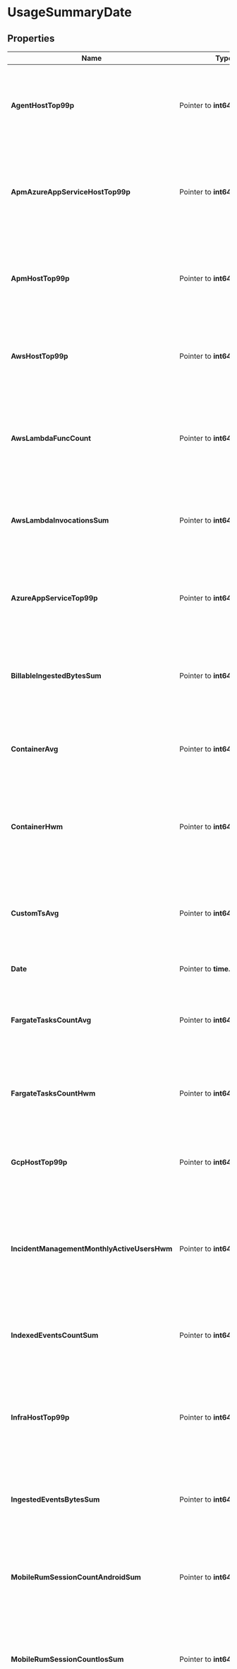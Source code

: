 # UsageSummaryDate

## Properties

Name | Type | Description | Notes
------------ | ------------- | ------------- | -------------
**AgentHostTop99p** | Pointer to **int64** | Shows the 99th percentile of all agent hosts over all hours in the current date for all organizations. | [optional] 
**ApmAzureAppServiceHostTop99p** | Pointer to **int64** | Shows the 99th percentile of all Azure app services using APM over all hours in the current date all organizations. | [optional] 
**ApmHostTop99p** | Pointer to **int64** | Shows the 99th percentile of all distinct APM hosts over all hours in the current date for all organizations. | [optional] 
**AwsHostTop99p** | Pointer to **int64** | Shows the 99th percentile of all AWS hosts over all hours in the current date for all organizations. | [optional] 
**AwsLambdaFuncCount** | Pointer to **int64** | Shows the average of the number of functions that executed 1 or more times each hour in the current date for all organizations. | [optional] 
**AwsLambdaInvocationsSum** | Pointer to **int64** | Shows the sum of all AWS Lambda invocations over all hours in the current date for all organizations. | [optional] 
**AzureAppServiceTop99p** | Pointer to **int64** | Shows the 99th percentile of all Azure app services over all hours in the current date for all organizations. | [optional] 
**BillableIngestedBytesSum** | Pointer to **int64** | Shows the sum of all log bytes ingested over all hours in the current date for all organizations. | [optional] 
**ContainerAvg** | Pointer to **int64** | Shows the average of all distinct containers over all hours in the current date for all organizations. | [optional] 
**ContainerHwm** | Pointer to **int64** | Shows the high-water mark of all distinct containers over all hours in the current date for all organizations. | [optional] 
**CustomTsAvg** | Pointer to **int64** | Shows the average number of distinct custom metrics over all hours in the current date for all organizations. | [optional] 
**Date** | Pointer to **time.Time** | The date for the usage. | [optional] 
**FargateTasksCountAvg** | Pointer to **int64** | Shows the high-watermark of all Fargate tasks over all hours in the current date for all organizations. | [optional] 
**FargateTasksCountHwm** | Pointer to **int64** | Shows the average of all Fargate tasks over all hours in the current date for all organizations. | [optional] 
**GcpHostTop99p** | Pointer to **int64** | Shows the 99th percentile of all GCP hosts over all hours in the current date for all organizations. | [optional] 
**IncidentManagementMonthlyActiveUsersHwm** | Pointer to **int64** | Shows the high-water mark of incident management monthly active users over all hours in the current date for all organizations. | [optional] 
**IndexedEventsCountSum** | Pointer to **int64** | Shows the sum of all log events indexed over all hours in the current date for all organizations. | [optional] 
**InfraHostTop99p** | Pointer to **int64** | Shows the 99th percentile of all distinct infrastructure hosts over all hours in the current date for all organizations. | [optional] 
**IngestedEventsBytesSum** | Pointer to **int64** | Shows the sum of all log bytes ingested over all hours in the current date for all organizations. | [optional] 
**MobileRumSessionCountAndroidSum** | Pointer to **int64** | Shows the sum of all mobile RUM Sessions on Android over all hours in the current date for all organizations. | [optional] 
**MobileRumSessionCountIosSum** | Pointer to **int64** | Shows the sum of all mobile RUM Sessions on iOS over all hours in the current date for all organizations. | [optional] 
**MobileRumSessionCountSum** | Pointer to **int64** | Shows the sum of all mobile RUM Sessions over all hours in the current date for all organizations | [optional] 
**NetflowIndexedEventsCountSum** | Pointer to **int64** | Shows the sum of all Network flows indexed over all hours in the current date for all organizations. | [optional] 
**NpmHostTop99p** | Pointer to **int64** | Shows the 99th percentile of all distinct Networks hosts over all hours in the current date for all organizations. | [optional] 
**Orgs** | Pointer to [**[]UsageSummaryDateOrg**](UsageSummaryDateOrg.md) | Organizations associated with a user. | [optional] 
**ProfilingHostTop99p** | Pointer to **int64** | Shows the 99th percentile of all profiled hosts over all hours in the current date for all organizations. | [optional] 
**RumSessionCountSum** | Pointer to **int64** | Shows the sum of all browser RUM Sessions over all hours in the current date for all organizations | [optional] 
**RumTotalSessionCountSum** | Pointer to **int64** | Shows the sum of RUM Sessions (browser and mobile) over all hours in the current date for all organizations. | [optional] 
**SyntheticsBrowserCheckCallsCountSum** | Pointer to **int64** | Shows the sum of all Synthetic browser tests over all hours in the current date for all organizations. | [optional] 
**SyntheticsCheckCallsCountSum** | Pointer to **int64** | Shows the sum of all Synthetic API tests over all hours in the current date for all organizations. | [optional] 
**TraceSearchIndexedEventsCountSum** | Pointer to **int64** | Shows the sum of all Indexed Spans indexed over all hours in the current date for all organizations. | [optional] 
**TwolIngestedEventsBytesSum** | Pointer to **int64** | Shows the sum of all tracing without limits bytes ingested over all hours in the current date for all organizations. | [optional] 

## Methods

### NewUsageSummaryDate

`func NewUsageSummaryDate() *UsageSummaryDate`

NewUsageSummaryDate instantiates a new UsageSummaryDate object
This constructor will assign default values to properties that have it defined,
and makes sure properties required by API are set, but the set of arguments
will change when the set of required properties is changed

### NewUsageSummaryDateWithDefaults

`func NewUsageSummaryDateWithDefaults() *UsageSummaryDate`

NewUsageSummaryDateWithDefaults instantiates a new UsageSummaryDate object
This constructor will only assign default values to properties that have it defined,
but it doesn't guarantee that properties required by API are set

### GetAgentHostTop99p

`func (o *UsageSummaryDate) GetAgentHostTop99p() int64`

GetAgentHostTop99p returns the AgentHostTop99p field if non-nil, zero value otherwise.

### GetAgentHostTop99pOk

`func (o *UsageSummaryDate) GetAgentHostTop99pOk() (*int64, bool)`

GetAgentHostTop99pOk returns a tuple with the AgentHostTop99p field if it's non-nil, zero value otherwise
and a boolean to check if the value has been set.

### SetAgentHostTop99p

`func (o *UsageSummaryDate) SetAgentHostTop99p(v int64)`

SetAgentHostTop99p sets AgentHostTop99p field to given value.

### HasAgentHostTop99p

`func (o *UsageSummaryDate) HasAgentHostTop99p() bool`

HasAgentHostTop99p returns a boolean if a field has been set.

### GetApmAzureAppServiceHostTop99p

`func (o *UsageSummaryDate) GetApmAzureAppServiceHostTop99p() int64`

GetApmAzureAppServiceHostTop99p returns the ApmAzureAppServiceHostTop99p field if non-nil, zero value otherwise.

### GetApmAzureAppServiceHostTop99pOk

`func (o *UsageSummaryDate) GetApmAzureAppServiceHostTop99pOk() (*int64, bool)`

GetApmAzureAppServiceHostTop99pOk returns a tuple with the ApmAzureAppServiceHostTop99p field if it's non-nil, zero value otherwise
and a boolean to check if the value has been set.

### SetApmAzureAppServiceHostTop99p

`func (o *UsageSummaryDate) SetApmAzureAppServiceHostTop99p(v int64)`

SetApmAzureAppServiceHostTop99p sets ApmAzureAppServiceHostTop99p field to given value.

### HasApmAzureAppServiceHostTop99p

`func (o *UsageSummaryDate) HasApmAzureAppServiceHostTop99p() bool`

HasApmAzureAppServiceHostTop99p returns a boolean if a field has been set.

### GetApmHostTop99p

`func (o *UsageSummaryDate) GetApmHostTop99p() int64`

GetApmHostTop99p returns the ApmHostTop99p field if non-nil, zero value otherwise.

### GetApmHostTop99pOk

`func (o *UsageSummaryDate) GetApmHostTop99pOk() (*int64, bool)`

GetApmHostTop99pOk returns a tuple with the ApmHostTop99p field if it's non-nil, zero value otherwise
and a boolean to check if the value has been set.

### SetApmHostTop99p

`func (o *UsageSummaryDate) SetApmHostTop99p(v int64)`

SetApmHostTop99p sets ApmHostTop99p field to given value.

### HasApmHostTop99p

`func (o *UsageSummaryDate) HasApmHostTop99p() bool`

HasApmHostTop99p returns a boolean if a field has been set.

### GetAwsHostTop99p

`func (o *UsageSummaryDate) GetAwsHostTop99p() int64`

GetAwsHostTop99p returns the AwsHostTop99p field if non-nil, zero value otherwise.

### GetAwsHostTop99pOk

`func (o *UsageSummaryDate) GetAwsHostTop99pOk() (*int64, bool)`

GetAwsHostTop99pOk returns a tuple with the AwsHostTop99p field if it's non-nil, zero value otherwise
and a boolean to check if the value has been set.

### SetAwsHostTop99p

`func (o *UsageSummaryDate) SetAwsHostTop99p(v int64)`

SetAwsHostTop99p sets AwsHostTop99p field to given value.

### HasAwsHostTop99p

`func (o *UsageSummaryDate) HasAwsHostTop99p() bool`

HasAwsHostTop99p returns a boolean if a field has been set.

### GetAwsLambdaFuncCount

`func (o *UsageSummaryDate) GetAwsLambdaFuncCount() int64`

GetAwsLambdaFuncCount returns the AwsLambdaFuncCount field if non-nil, zero value otherwise.

### GetAwsLambdaFuncCountOk

`func (o *UsageSummaryDate) GetAwsLambdaFuncCountOk() (*int64, bool)`

GetAwsLambdaFuncCountOk returns a tuple with the AwsLambdaFuncCount field if it's non-nil, zero value otherwise
and a boolean to check if the value has been set.

### SetAwsLambdaFuncCount

`func (o *UsageSummaryDate) SetAwsLambdaFuncCount(v int64)`

SetAwsLambdaFuncCount sets AwsLambdaFuncCount field to given value.

### HasAwsLambdaFuncCount

`func (o *UsageSummaryDate) HasAwsLambdaFuncCount() bool`

HasAwsLambdaFuncCount returns a boolean if a field has been set.

### GetAwsLambdaInvocationsSum

`func (o *UsageSummaryDate) GetAwsLambdaInvocationsSum() int64`

GetAwsLambdaInvocationsSum returns the AwsLambdaInvocationsSum field if non-nil, zero value otherwise.

### GetAwsLambdaInvocationsSumOk

`func (o *UsageSummaryDate) GetAwsLambdaInvocationsSumOk() (*int64, bool)`

GetAwsLambdaInvocationsSumOk returns a tuple with the AwsLambdaInvocationsSum field if it's non-nil, zero value otherwise
and a boolean to check if the value has been set.

### SetAwsLambdaInvocationsSum

`func (o *UsageSummaryDate) SetAwsLambdaInvocationsSum(v int64)`

SetAwsLambdaInvocationsSum sets AwsLambdaInvocationsSum field to given value.

### HasAwsLambdaInvocationsSum

`func (o *UsageSummaryDate) HasAwsLambdaInvocationsSum() bool`

HasAwsLambdaInvocationsSum returns a boolean if a field has been set.

### GetAzureAppServiceTop99p

`func (o *UsageSummaryDate) GetAzureAppServiceTop99p() int64`

GetAzureAppServiceTop99p returns the AzureAppServiceTop99p field if non-nil, zero value otherwise.

### GetAzureAppServiceTop99pOk

`func (o *UsageSummaryDate) GetAzureAppServiceTop99pOk() (*int64, bool)`

GetAzureAppServiceTop99pOk returns a tuple with the AzureAppServiceTop99p field if it's non-nil, zero value otherwise
and a boolean to check if the value has been set.

### SetAzureAppServiceTop99p

`func (o *UsageSummaryDate) SetAzureAppServiceTop99p(v int64)`

SetAzureAppServiceTop99p sets AzureAppServiceTop99p field to given value.

### HasAzureAppServiceTop99p

`func (o *UsageSummaryDate) HasAzureAppServiceTop99p() bool`

HasAzureAppServiceTop99p returns a boolean if a field has been set.

### GetBillableIngestedBytesSum

`func (o *UsageSummaryDate) GetBillableIngestedBytesSum() int64`

GetBillableIngestedBytesSum returns the BillableIngestedBytesSum field if non-nil, zero value otherwise.

### GetBillableIngestedBytesSumOk

`func (o *UsageSummaryDate) GetBillableIngestedBytesSumOk() (*int64, bool)`

GetBillableIngestedBytesSumOk returns a tuple with the BillableIngestedBytesSum field if it's non-nil, zero value otherwise
and a boolean to check if the value has been set.

### SetBillableIngestedBytesSum

`func (o *UsageSummaryDate) SetBillableIngestedBytesSum(v int64)`

SetBillableIngestedBytesSum sets BillableIngestedBytesSum field to given value.

### HasBillableIngestedBytesSum

`func (o *UsageSummaryDate) HasBillableIngestedBytesSum() bool`

HasBillableIngestedBytesSum returns a boolean if a field has been set.

### GetContainerAvg

`func (o *UsageSummaryDate) GetContainerAvg() int64`

GetContainerAvg returns the ContainerAvg field if non-nil, zero value otherwise.

### GetContainerAvgOk

`func (o *UsageSummaryDate) GetContainerAvgOk() (*int64, bool)`

GetContainerAvgOk returns a tuple with the ContainerAvg field if it's non-nil, zero value otherwise
and a boolean to check if the value has been set.

### SetContainerAvg

`func (o *UsageSummaryDate) SetContainerAvg(v int64)`

SetContainerAvg sets ContainerAvg field to given value.

### HasContainerAvg

`func (o *UsageSummaryDate) HasContainerAvg() bool`

HasContainerAvg returns a boolean if a field has been set.

### GetContainerHwm

`func (o *UsageSummaryDate) GetContainerHwm() int64`

GetContainerHwm returns the ContainerHwm field if non-nil, zero value otherwise.

### GetContainerHwmOk

`func (o *UsageSummaryDate) GetContainerHwmOk() (*int64, bool)`

GetContainerHwmOk returns a tuple with the ContainerHwm field if it's non-nil, zero value otherwise
and a boolean to check if the value has been set.

### SetContainerHwm

`func (o *UsageSummaryDate) SetContainerHwm(v int64)`

SetContainerHwm sets ContainerHwm field to given value.

### HasContainerHwm

`func (o *UsageSummaryDate) HasContainerHwm() bool`

HasContainerHwm returns a boolean if a field has been set.

### GetCustomTsAvg

`func (o *UsageSummaryDate) GetCustomTsAvg() int64`

GetCustomTsAvg returns the CustomTsAvg field if non-nil, zero value otherwise.

### GetCustomTsAvgOk

`func (o *UsageSummaryDate) GetCustomTsAvgOk() (*int64, bool)`

GetCustomTsAvgOk returns a tuple with the CustomTsAvg field if it's non-nil, zero value otherwise
and a boolean to check if the value has been set.

### SetCustomTsAvg

`func (o *UsageSummaryDate) SetCustomTsAvg(v int64)`

SetCustomTsAvg sets CustomTsAvg field to given value.

### HasCustomTsAvg

`func (o *UsageSummaryDate) HasCustomTsAvg() bool`

HasCustomTsAvg returns a boolean if a field has been set.

### GetDate

`func (o *UsageSummaryDate) GetDate() time.Time`

GetDate returns the Date field if non-nil, zero value otherwise.

### GetDateOk

`func (o *UsageSummaryDate) GetDateOk() (*time.Time, bool)`

GetDateOk returns a tuple with the Date field if it's non-nil, zero value otherwise
and a boolean to check if the value has been set.

### SetDate

`func (o *UsageSummaryDate) SetDate(v time.Time)`

SetDate sets Date field to given value.

### HasDate

`func (o *UsageSummaryDate) HasDate() bool`

HasDate returns a boolean if a field has been set.

### GetFargateTasksCountAvg

`func (o *UsageSummaryDate) GetFargateTasksCountAvg() int64`

GetFargateTasksCountAvg returns the FargateTasksCountAvg field if non-nil, zero value otherwise.

### GetFargateTasksCountAvgOk

`func (o *UsageSummaryDate) GetFargateTasksCountAvgOk() (*int64, bool)`

GetFargateTasksCountAvgOk returns a tuple with the FargateTasksCountAvg field if it's non-nil, zero value otherwise
and a boolean to check if the value has been set.

### SetFargateTasksCountAvg

`func (o *UsageSummaryDate) SetFargateTasksCountAvg(v int64)`

SetFargateTasksCountAvg sets FargateTasksCountAvg field to given value.

### HasFargateTasksCountAvg

`func (o *UsageSummaryDate) HasFargateTasksCountAvg() bool`

HasFargateTasksCountAvg returns a boolean if a field has been set.

### GetFargateTasksCountHwm

`func (o *UsageSummaryDate) GetFargateTasksCountHwm() int64`

GetFargateTasksCountHwm returns the FargateTasksCountHwm field if non-nil, zero value otherwise.

### GetFargateTasksCountHwmOk

`func (o *UsageSummaryDate) GetFargateTasksCountHwmOk() (*int64, bool)`

GetFargateTasksCountHwmOk returns a tuple with the FargateTasksCountHwm field if it's non-nil, zero value otherwise
and a boolean to check if the value has been set.

### SetFargateTasksCountHwm

`func (o *UsageSummaryDate) SetFargateTasksCountHwm(v int64)`

SetFargateTasksCountHwm sets FargateTasksCountHwm field to given value.

### HasFargateTasksCountHwm

`func (o *UsageSummaryDate) HasFargateTasksCountHwm() bool`

HasFargateTasksCountHwm returns a boolean if a field has been set.

### GetGcpHostTop99p

`func (o *UsageSummaryDate) GetGcpHostTop99p() int64`

GetGcpHostTop99p returns the GcpHostTop99p field if non-nil, zero value otherwise.

### GetGcpHostTop99pOk

`func (o *UsageSummaryDate) GetGcpHostTop99pOk() (*int64, bool)`

GetGcpHostTop99pOk returns a tuple with the GcpHostTop99p field if it's non-nil, zero value otherwise
and a boolean to check if the value has been set.

### SetGcpHostTop99p

`func (o *UsageSummaryDate) SetGcpHostTop99p(v int64)`

SetGcpHostTop99p sets GcpHostTop99p field to given value.

### HasGcpHostTop99p

`func (o *UsageSummaryDate) HasGcpHostTop99p() bool`

HasGcpHostTop99p returns a boolean if a field has been set.

### GetIncidentManagementMonthlyActiveUsersHwm

`func (o *UsageSummaryDate) GetIncidentManagementMonthlyActiveUsersHwm() int64`

GetIncidentManagementMonthlyActiveUsersHwm returns the IncidentManagementMonthlyActiveUsersHwm field if non-nil, zero value otherwise.

### GetIncidentManagementMonthlyActiveUsersHwmOk

`func (o *UsageSummaryDate) GetIncidentManagementMonthlyActiveUsersHwmOk() (*int64, bool)`

GetIncidentManagementMonthlyActiveUsersHwmOk returns a tuple with the IncidentManagementMonthlyActiveUsersHwm field if it's non-nil, zero value otherwise
and a boolean to check if the value has been set.

### SetIncidentManagementMonthlyActiveUsersHwm

`func (o *UsageSummaryDate) SetIncidentManagementMonthlyActiveUsersHwm(v int64)`

SetIncidentManagementMonthlyActiveUsersHwm sets IncidentManagementMonthlyActiveUsersHwm field to given value.

### HasIncidentManagementMonthlyActiveUsersHwm

`func (o *UsageSummaryDate) HasIncidentManagementMonthlyActiveUsersHwm() bool`

HasIncidentManagementMonthlyActiveUsersHwm returns a boolean if a field has been set.

### GetIndexedEventsCountSum

`func (o *UsageSummaryDate) GetIndexedEventsCountSum() int64`

GetIndexedEventsCountSum returns the IndexedEventsCountSum field if non-nil, zero value otherwise.

### GetIndexedEventsCountSumOk

`func (o *UsageSummaryDate) GetIndexedEventsCountSumOk() (*int64, bool)`

GetIndexedEventsCountSumOk returns a tuple with the IndexedEventsCountSum field if it's non-nil, zero value otherwise
and a boolean to check if the value has been set.

### SetIndexedEventsCountSum

`func (o *UsageSummaryDate) SetIndexedEventsCountSum(v int64)`

SetIndexedEventsCountSum sets IndexedEventsCountSum field to given value.

### HasIndexedEventsCountSum

`func (o *UsageSummaryDate) HasIndexedEventsCountSum() bool`

HasIndexedEventsCountSum returns a boolean if a field has been set.

### GetInfraHostTop99p

`func (o *UsageSummaryDate) GetInfraHostTop99p() int64`

GetInfraHostTop99p returns the InfraHostTop99p field if non-nil, zero value otherwise.

### GetInfraHostTop99pOk

`func (o *UsageSummaryDate) GetInfraHostTop99pOk() (*int64, bool)`

GetInfraHostTop99pOk returns a tuple with the InfraHostTop99p field if it's non-nil, zero value otherwise
and a boolean to check if the value has been set.

### SetInfraHostTop99p

`func (o *UsageSummaryDate) SetInfraHostTop99p(v int64)`

SetInfraHostTop99p sets InfraHostTop99p field to given value.

### HasInfraHostTop99p

`func (o *UsageSummaryDate) HasInfraHostTop99p() bool`

HasInfraHostTop99p returns a boolean if a field has been set.

### GetIngestedEventsBytesSum

`func (o *UsageSummaryDate) GetIngestedEventsBytesSum() int64`

GetIngestedEventsBytesSum returns the IngestedEventsBytesSum field if non-nil, zero value otherwise.

### GetIngestedEventsBytesSumOk

`func (o *UsageSummaryDate) GetIngestedEventsBytesSumOk() (*int64, bool)`

GetIngestedEventsBytesSumOk returns a tuple with the IngestedEventsBytesSum field if it's non-nil, zero value otherwise
and a boolean to check if the value has been set.

### SetIngestedEventsBytesSum

`func (o *UsageSummaryDate) SetIngestedEventsBytesSum(v int64)`

SetIngestedEventsBytesSum sets IngestedEventsBytesSum field to given value.

### HasIngestedEventsBytesSum

`func (o *UsageSummaryDate) HasIngestedEventsBytesSum() bool`

HasIngestedEventsBytesSum returns a boolean if a field has been set.

### GetMobileRumSessionCountAndroidSum

`func (o *UsageSummaryDate) GetMobileRumSessionCountAndroidSum() int64`

GetMobileRumSessionCountAndroidSum returns the MobileRumSessionCountAndroidSum field if non-nil, zero value otherwise.

### GetMobileRumSessionCountAndroidSumOk

`func (o *UsageSummaryDate) GetMobileRumSessionCountAndroidSumOk() (*int64, bool)`

GetMobileRumSessionCountAndroidSumOk returns a tuple with the MobileRumSessionCountAndroidSum field if it's non-nil, zero value otherwise
and a boolean to check if the value has been set.

### SetMobileRumSessionCountAndroidSum

`func (o *UsageSummaryDate) SetMobileRumSessionCountAndroidSum(v int64)`

SetMobileRumSessionCountAndroidSum sets MobileRumSessionCountAndroidSum field to given value.

### HasMobileRumSessionCountAndroidSum

`func (o *UsageSummaryDate) HasMobileRumSessionCountAndroidSum() bool`

HasMobileRumSessionCountAndroidSum returns a boolean if a field has been set.

### GetMobileRumSessionCountIosSum

`func (o *UsageSummaryDate) GetMobileRumSessionCountIosSum() int64`

GetMobileRumSessionCountIosSum returns the MobileRumSessionCountIosSum field if non-nil, zero value otherwise.

### GetMobileRumSessionCountIosSumOk

`func (o *UsageSummaryDate) GetMobileRumSessionCountIosSumOk() (*int64, bool)`

GetMobileRumSessionCountIosSumOk returns a tuple with the MobileRumSessionCountIosSum field if it's non-nil, zero value otherwise
and a boolean to check if the value has been set.

### SetMobileRumSessionCountIosSum

`func (o *UsageSummaryDate) SetMobileRumSessionCountIosSum(v int64)`

SetMobileRumSessionCountIosSum sets MobileRumSessionCountIosSum field to given value.

### HasMobileRumSessionCountIosSum

`func (o *UsageSummaryDate) HasMobileRumSessionCountIosSum() bool`

HasMobileRumSessionCountIosSum returns a boolean if a field has been set.

### GetMobileRumSessionCountSum

`func (o *UsageSummaryDate) GetMobileRumSessionCountSum() int64`

GetMobileRumSessionCountSum returns the MobileRumSessionCountSum field if non-nil, zero value otherwise.

### GetMobileRumSessionCountSumOk

`func (o *UsageSummaryDate) GetMobileRumSessionCountSumOk() (*int64, bool)`

GetMobileRumSessionCountSumOk returns a tuple with the MobileRumSessionCountSum field if it's non-nil, zero value otherwise
and a boolean to check if the value has been set.

### SetMobileRumSessionCountSum

`func (o *UsageSummaryDate) SetMobileRumSessionCountSum(v int64)`

SetMobileRumSessionCountSum sets MobileRumSessionCountSum field to given value.

### HasMobileRumSessionCountSum

`func (o *UsageSummaryDate) HasMobileRumSessionCountSum() bool`

HasMobileRumSessionCountSum returns a boolean if a field has been set.

### GetNetflowIndexedEventsCountSum

`func (o *UsageSummaryDate) GetNetflowIndexedEventsCountSum() int64`

GetNetflowIndexedEventsCountSum returns the NetflowIndexedEventsCountSum field if non-nil, zero value otherwise.

### GetNetflowIndexedEventsCountSumOk

`func (o *UsageSummaryDate) GetNetflowIndexedEventsCountSumOk() (*int64, bool)`

GetNetflowIndexedEventsCountSumOk returns a tuple with the NetflowIndexedEventsCountSum field if it's non-nil, zero value otherwise
and a boolean to check if the value has been set.

### SetNetflowIndexedEventsCountSum

`func (o *UsageSummaryDate) SetNetflowIndexedEventsCountSum(v int64)`

SetNetflowIndexedEventsCountSum sets NetflowIndexedEventsCountSum field to given value.

### HasNetflowIndexedEventsCountSum

`func (o *UsageSummaryDate) HasNetflowIndexedEventsCountSum() bool`

HasNetflowIndexedEventsCountSum returns a boolean if a field has been set.

### GetNpmHostTop99p

`func (o *UsageSummaryDate) GetNpmHostTop99p() int64`

GetNpmHostTop99p returns the NpmHostTop99p field if non-nil, zero value otherwise.

### GetNpmHostTop99pOk

`func (o *UsageSummaryDate) GetNpmHostTop99pOk() (*int64, bool)`

GetNpmHostTop99pOk returns a tuple with the NpmHostTop99p field if it's non-nil, zero value otherwise
and a boolean to check if the value has been set.

### SetNpmHostTop99p

`func (o *UsageSummaryDate) SetNpmHostTop99p(v int64)`

SetNpmHostTop99p sets NpmHostTop99p field to given value.

### HasNpmHostTop99p

`func (o *UsageSummaryDate) HasNpmHostTop99p() bool`

HasNpmHostTop99p returns a boolean if a field has been set.

### GetOrgs

`func (o *UsageSummaryDate) GetOrgs() []UsageSummaryDateOrg`

GetOrgs returns the Orgs field if non-nil, zero value otherwise.

### GetOrgsOk

`func (o *UsageSummaryDate) GetOrgsOk() (*[]UsageSummaryDateOrg, bool)`

GetOrgsOk returns a tuple with the Orgs field if it's non-nil, zero value otherwise
and a boolean to check if the value has been set.

### SetOrgs

`func (o *UsageSummaryDate) SetOrgs(v []UsageSummaryDateOrg)`

SetOrgs sets Orgs field to given value.

### HasOrgs

`func (o *UsageSummaryDate) HasOrgs() bool`

HasOrgs returns a boolean if a field has been set.

### GetProfilingHostTop99p

`func (o *UsageSummaryDate) GetProfilingHostTop99p() int64`

GetProfilingHostTop99p returns the ProfilingHostTop99p field if non-nil, zero value otherwise.

### GetProfilingHostTop99pOk

`func (o *UsageSummaryDate) GetProfilingHostTop99pOk() (*int64, bool)`

GetProfilingHostTop99pOk returns a tuple with the ProfilingHostTop99p field if it's non-nil, zero value otherwise
and a boolean to check if the value has been set.

### SetProfilingHostTop99p

`func (o *UsageSummaryDate) SetProfilingHostTop99p(v int64)`

SetProfilingHostTop99p sets ProfilingHostTop99p field to given value.

### HasProfilingHostTop99p

`func (o *UsageSummaryDate) HasProfilingHostTop99p() bool`

HasProfilingHostTop99p returns a boolean if a field has been set.

### GetRumSessionCountSum

`func (o *UsageSummaryDate) GetRumSessionCountSum() int64`

GetRumSessionCountSum returns the RumSessionCountSum field if non-nil, zero value otherwise.

### GetRumSessionCountSumOk

`func (o *UsageSummaryDate) GetRumSessionCountSumOk() (*int64, bool)`

GetRumSessionCountSumOk returns a tuple with the RumSessionCountSum field if it's non-nil, zero value otherwise
and a boolean to check if the value has been set.

### SetRumSessionCountSum

`func (o *UsageSummaryDate) SetRumSessionCountSum(v int64)`

SetRumSessionCountSum sets RumSessionCountSum field to given value.

### HasRumSessionCountSum

`func (o *UsageSummaryDate) HasRumSessionCountSum() bool`

HasRumSessionCountSum returns a boolean if a field has been set.

### GetRumTotalSessionCountSum

`func (o *UsageSummaryDate) GetRumTotalSessionCountSum() int64`

GetRumTotalSessionCountSum returns the RumTotalSessionCountSum field if non-nil, zero value otherwise.

### GetRumTotalSessionCountSumOk

`func (o *UsageSummaryDate) GetRumTotalSessionCountSumOk() (*int64, bool)`

GetRumTotalSessionCountSumOk returns a tuple with the RumTotalSessionCountSum field if it's non-nil, zero value otherwise
and a boolean to check if the value has been set.

### SetRumTotalSessionCountSum

`func (o *UsageSummaryDate) SetRumTotalSessionCountSum(v int64)`

SetRumTotalSessionCountSum sets RumTotalSessionCountSum field to given value.

### HasRumTotalSessionCountSum

`func (o *UsageSummaryDate) HasRumTotalSessionCountSum() bool`

HasRumTotalSessionCountSum returns a boolean if a field has been set.

### GetSyntheticsBrowserCheckCallsCountSum

`func (o *UsageSummaryDate) GetSyntheticsBrowserCheckCallsCountSum() int64`

GetSyntheticsBrowserCheckCallsCountSum returns the SyntheticsBrowserCheckCallsCountSum field if non-nil, zero value otherwise.

### GetSyntheticsBrowserCheckCallsCountSumOk

`func (o *UsageSummaryDate) GetSyntheticsBrowserCheckCallsCountSumOk() (*int64, bool)`

GetSyntheticsBrowserCheckCallsCountSumOk returns a tuple with the SyntheticsBrowserCheckCallsCountSum field if it's non-nil, zero value otherwise
and a boolean to check if the value has been set.

### SetSyntheticsBrowserCheckCallsCountSum

`func (o *UsageSummaryDate) SetSyntheticsBrowserCheckCallsCountSum(v int64)`

SetSyntheticsBrowserCheckCallsCountSum sets SyntheticsBrowserCheckCallsCountSum field to given value.

### HasSyntheticsBrowserCheckCallsCountSum

`func (o *UsageSummaryDate) HasSyntheticsBrowserCheckCallsCountSum() bool`

HasSyntheticsBrowserCheckCallsCountSum returns a boolean if a field has been set.

### GetSyntheticsCheckCallsCountSum

`func (o *UsageSummaryDate) GetSyntheticsCheckCallsCountSum() int64`

GetSyntheticsCheckCallsCountSum returns the SyntheticsCheckCallsCountSum field if non-nil, zero value otherwise.

### GetSyntheticsCheckCallsCountSumOk

`func (o *UsageSummaryDate) GetSyntheticsCheckCallsCountSumOk() (*int64, bool)`

GetSyntheticsCheckCallsCountSumOk returns a tuple with the SyntheticsCheckCallsCountSum field if it's non-nil, zero value otherwise
and a boolean to check if the value has been set.

### SetSyntheticsCheckCallsCountSum

`func (o *UsageSummaryDate) SetSyntheticsCheckCallsCountSum(v int64)`

SetSyntheticsCheckCallsCountSum sets SyntheticsCheckCallsCountSum field to given value.

### HasSyntheticsCheckCallsCountSum

`func (o *UsageSummaryDate) HasSyntheticsCheckCallsCountSum() bool`

HasSyntheticsCheckCallsCountSum returns a boolean if a field has been set.

### GetTraceSearchIndexedEventsCountSum

`func (o *UsageSummaryDate) GetTraceSearchIndexedEventsCountSum() int64`

GetTraceSearchIndexedEventsCountSum returns the TraceSearchIndexedEventsCountSum field if non-nil, zero value otherwise.

### GetTraceSearchIndexedEventsCountSumOk

`func (o *UsageSummaryDate) GetTraceSearchIndexedEventsCountSumOk() (*int64, bool)`

GetTraceSearchIndexedEventsCountSumOk returns a tuple with the TraceSearchIndexedEventsCountSum field if it's non-nil, zero value otherwise
and a boolean to check if the value has been set.

### SetTraceSearchIndexedEventsCountSum

`func (o *UsageSummaryDate) SetTraceSearchIndexedEventsCountSum(v int64)`

SetTraceSearchIndexedEventsCountSum sets TraceSearchIndexedEventsCountSum field to given value.

### HasTraceSearchIndexedEventsCountSum

`func (o *UsageSummaryDate) HasTraceSearchIndexedEventsCountSum() bool`

HasTraceSearchIndexedEventsCountSum returns a boolean if a field has been set.

### GetTwolIngestedEventsBytesSum

`func (o *UsageSummaryDate) GetTwolIngestedEventsBytesSum() int64`

GetTwolIngestedEventsBytesSum returns the TwolIngestedEventsBytesSum field if non-nil, zero value otherwise.

### GetTwolIngestedEventsBytesSumOk

`func (o *UsageSummaryDate) GetTwolIngestedEventsBytesSumOk() (*int64, bool)`

GetTwolIngestedEventsBytesSumOk returns a tuple with the TwolIngestedEventsBytesSum field if it's non-nil, zero value otherwise
and a boolean to check if the value has been set.

### SetTwolIngestedEventsBytesSum

`func (o *UsageSummaryDate) SetTwolIngestedEventsBytesSum(v int64)`

SetTwolIngestedEventsBytesSum sets TwolIngestedEventsBytesSum field to given value.

### HasTwolIngestedEventsBytesSum

`func (o *UsageSummaryDate) HasTwolIngestedEventsBytesSum() bool`

HasTwolIngestedEventsBytesSum returns a boolean if a field has been set.


[[Back to Model list]](../README.md#documentation-for-models) [[Back to API list]](../README.md#documentation-for-api-endpoints) [[Back to README]](../README.md)


